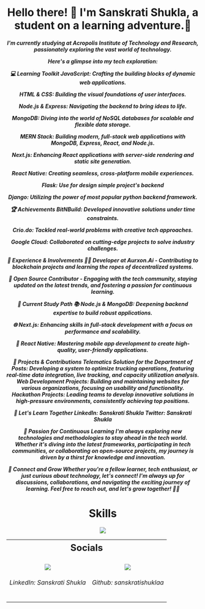 <h1 align="center">Hello there! 👋 I'm Sanskrati Shukla, a student on a learning adventure.🚀</h1>
<h5 align="center">
I'm currently studying at Acropolis Institute of Technology and Research, passionately exploring the vast world of technology.
  
  Here's a glimpse into my tech exploration:
  
💻 Learning Toolkit
JavaScript: Crafting the building blocks of dynamic web applications.

HTML & CSS: Building the visual foundations of user interfaces.

Node.js & Express: Navigating the backend to bring ideas to life.

MongoDB: Diving into the world of NoSQL databases for scalable and flexible data storage.

MERN Stack: Building modern, full-stack web applications with MongoDB, Express, React, and Node.js.

Next.js: Enhancing React applications with server-side rendering and static site generation.

React Native: Creating seamless, cross-platform mobile experiences.

Flask: Use for design simple project's backend

Django: Utilizing the power of most popular python backend framework.


🏆 Achievements
BitNBuild: Developed innovative solutions under time constraints.

Crio.do: Tackled real-world problems with creative tech approaches.

Google Cloud: Collaborated on cutting-edge projects to solve industry challenges.


🚀 Experience & Involvements
👨‍💻 Developer at Aurxon.Ai - Contributing to blockchain projects and learning the ropes of decentralized systems.

🤖 Open Source Contributor - Engaging with the tech community, staying updated on the latest trends, and fostering a passion for continuous learning.


🚀 Current Study Path
📚 Node.js & MongoDB: Deepening backend expertise to build robust applications.

🌐 Next.js: Enhancing skills in full-stack development with a focus on performance and scalability.

📱 React Native: Mastering mobile app development to create high-quality, user-friendly applications.


🌟 Projects & Contributions
Telematics Solution for the Department of Posts: Developing a system to optimize trucking operations, featuring real-time data integration, live tracking, and capacity utilization analysis.
Web Development Projects: Building and maintaining websites for various organizations, focusing on usability and functionality.
Hackathon Projects: Leading teams to develop innovative solutions in high-pressure environments, consistently achieving top positions.

🌟 Let's Learn Together
LinkedIn: Sanskrati Shukla
Twitter: Sanskrati Shukla

🌱 Passion for Continuous Learning
I'm always exploring new technologies and methodologies to stay ahead in the tech world. Whether it's diving into the latest frameworks, participating in tech communities, or collaborating on open-source projects, my journey is driven by a thirst for knowledge and innovation.

🌱 Connect and Grow
Whether you're a fellow learner, tech enthusiast, or just curious about technology, let's connect! I'm always up for discussions, collaborations, and navigating the exciting journey of learning. Feel free to reach out, and let's grow together! 🌱✨</h5> 
<!-- Skills Section -->
<h1 align="center" style="font-weight: bold;">Skills</h1>
<p align="center">
  <a href="https://skillicons.dev">
    <img src="https://skillicons.dev/icons?i=c,cpp,html,css,java,git,python,javascript,docker,figma,react,flask,aws,django,mysql" />
  </a>
</p>

<!-- Socials Section -->
<table align="center">
  <tr>
    <th colspan="2" align="center" style="font-size: 24px; font-weight: bold;">Socials</th>
  </tr>
  <tr>
    <!-- LinkedIn -->
    <td align="center" valign="top">
      <br>
        <a href="https://www.linkedin.com/in/sanskrati-shukla-307293324?utm_source=share&utm_campaign=share_via&utm_content=profile&utm_medium=android_app">
          <img src="https://skillicons.dev/icons?i=linkedin" />
        </a>
      <h6>LinkedIn: Sanskrati Shukla</h6>
    </td>
    <!-- GitHub -->
    <td align="center" valign="top">
      <br>
        <a href="https://github.com/sanskratishuklaa">
          <img src="https://skillicons.dev/icons?i=github" />
        </a>
      <h6>Github: sanskratishuklaa</h6>
    </td>
  </tr>
</table>
